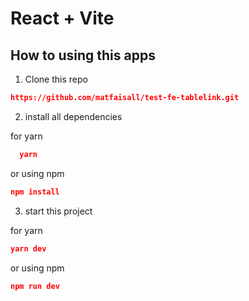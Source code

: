 # React + Vite

## How to using this apps

1. Clone this repo
```json
https://github.com/matfaisall/test-fe-tablelink.git
```

2. install all dependencies

for yarn
```json
  yarn
```
or using npm 
```json
npm install
```

3. start this project

for yarn 
```json
yarn dev
```
or using npm
```json
npm run dev
```